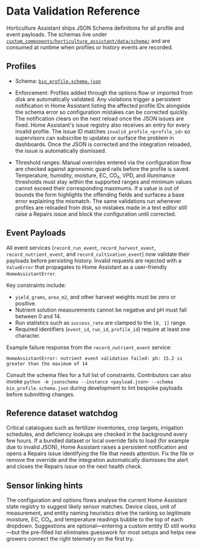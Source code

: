 # Data Validation Reference

Horticulture Assistant ships JSON Schema definitions for all profile and event payloads.
The schemas live under [`custom_components/horticulture_assistant/data/schema/`](../custom_components/horticulture_assistant/data/schema/)
and are consumed at runtime when profiles or history events are recorded.

## Profiles

* Schema: [`bio_profile.schema.json`](../custom_components/horticulture_assistant/data/schema/bio_profile.schema.json)
* Enforcement: Profiles added through the options flow or imported from disk are
automatically validated. Any violations trigger a persistent notification in Home Assistant
listing the affected profile IDs alongside the schema error so configuration mistakes can be
corrected quickly. The notification clears on the next reload once the JSON issues are fixed.
Home Assistant's issue registry also receives an entry for every invalid profile. The issue ID
matches `invalid_profile_<profile_id>` so supervisors can subscribe to updates or surface the
problem in dashboards. Once the JSON is corrected and the integration reloaded, the issue is
automatically dismissed.

* Threshold ranges: Manual overrides entered via the configuration flow are checked against
  agronomic guard rails before the profile is saved. Temperature, humidity, moisture, EC, CO₂,
  VPD, and illuminance thresholds must stay within the supported ranges and minimum values
  cannot exceed their corresponding maximums. If a value is out of bounds the form highlights the
  offending fields and surfaces a base error explaining the mismatch. The same validations run
  whenever profiles are reloaded from disk, so mistakes made in a text editor still raise a Repairs
  issue and block the configuration until corrected.

## Event Payloads

All event services (`record_run_event`, `record_harvest_event`, `record_nutrient_event`,
and `record_cultivation_event`) now validate their payloads before persisting history.
Invalid requests are rejected with a `ValueError` that propagates to Home Assistant
as a user-friendly `HomeAssistantError`.

Key constraints include:

* `yield_grams`, `area_m2`, and other harvest weights must be zero or positive.
* Nutrient solution measurements cannot be negative and pH must fall between 0 and 14.
* Run statistics such as `success_rate` are clamped to the `[0, 1]` range.
* Required identifiers (`event_id`, `run_id`, `profile_id`) require at least one character.

Example failure response from the `record_nutrient_event` service:

```
HomeAssistantError: nutrient event validation failed: ph: 15.2 is greater than the maximum of 14
```

Consult the schema files for a full list of constraints. Contributors can also invoke
`python -m jsonschema --instance <payload.json> --schema bio_profile.schema.json` during
development to lint bespoke payloads before submitting changes.

## Reference dataset watchdog

Critical catalogues such as fertilizer inventories, crop targets, irrigation schedules,
and deficiency lookups are checked in the background every few hours. If a bundled dataset
or local override fails to load (for example due to invalid JSON), Home Assistant raises a
persistent notification and opens a Repairs issue identifying the file that needs attention.
Fix the file or remove the override and the integration automatically dismisses the alert and
closes the Repairs issue on the next health check.

## Sensor linking hints

The configuration and options flows analyse the current Home Assistant state registry to
suggest likely sensor matches. Device class, unit of measurement, and entity naming heuristics
drive the ranking so legitimate moisture, EC, CO₂, and temperature readings bubble to the top
of each dropdown. Suggestions are optional—entering a custom entity ID still works—but the
pre-filled list eliminates guesswork for most setups and helps new growers connect the right
telemetry on the first try.
